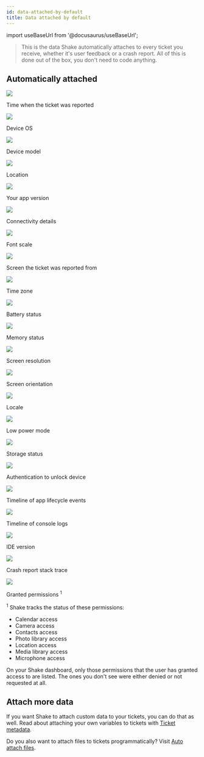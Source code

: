 ```yaml
---
id: data-attached-by-default
title: Data attached by default
---
```

import useBaseUrl from '@docusaurus/useBaseUrl';

>This is the data Shake automatically attaches to every ticket you receive, whether it's user feedback or a crash report.
All of this is done out of the box, you don't need to code anything.

## Automatically attached

<div class="four-columns-default mt-50 mb-5">
    <div>
        <img
            class="small-visual-icon"
            src={useBaseUrl('img/time-clock.svg')}
        />
        <p class="p2">Time when the ticket was reported</p>
    </div>
    <div>
        <img
            class="small-visual-icon"
            src={useBaseUrl('img/hashtag-square.svg')}
        />
        <p class="p2">Device OS</p>
    </div>
    <div>
        <img
            class="small-visual-icon"
            src={useBaseUrl('img/iphone.svg')}
        />
        <p class="p2">Device model</p>
    </div>
    <div>
        <img
            class="small-visual-icon"
            src={useBaseUrl('img/pin-location-square.svg')}
        />
        <p class="p2">Location</p>
    </div>
    <div>
        <img
            class="small-visual-icon"
            src={useBaseUrl('img/tools-settings.svg')}
        />
        <p class="p2">Your app version</p>
    </div>
    <div>
        <img
            class="small-visual-icon"
            src={useBaseUrl('img/wifi-spot-square.svg')}
        />
        <p class="p2">Connectivity details</p>
    </div>
    <div>
        <img
            class="small-visual-icon"
            src={useBaseUrl('img/accessibility-t-icon.svg')}
        />
        <p class="p2">Font scale</p>
    </div>
    <div>
        <img
            class="small-visual-icon"
            src={useBaseUrl('img/user-profile-profile.svg')}
        />
        <p class="p2">Screen the ticket was reported from</p>
    </div>
    <div>
        <img
            class="small-visual-icon"
            src={useBaseUrl('img/user-profile-time-clock.svg')}
        />
        <p class="p2">Time zone</p>
    </div>
    <div>
        <img
            class="small-visual-icon"
            src={useBaseUrl('img/battery-charge.svg')}
        />
        <p class="p2">Battery status</p>
    </div>
    <div>
        <img
            class="small-visual-icon"
            src={useBaseUrl('img/business-chart.svg')}
        />
        <p class="p2">Memory status</p>
    </div>
    <div>
        <img
            class="small-visual-icon"
            src={useBaseUrl('img/full-screen-zoom-square.svg')}
        />
        <p class="p2">Screen resolution</p>
    </div>
    <div>
        <img
            class="small-visual-icon"
            src={useBaseUrl('img/rotate-horizontal.svg')}
        />
        <p class="p2">Screen orientation</p>
    </div>
    <div>
        <img
            class="small-visual-icon"
            src={useBaseUrl('img/language-translate.svg')}
        />
        <p class="p2">Locale</p>
    </div>
    <div>
        <img
            class="small-visual-icon"
            src={useBaseUrl('img/usb-flash-drive.svg')}
        />
        <p class="p2">Low power mode</p>
    </div>
    <div>
        <img
            class="small-visual-icon"
            src={useBaseUrl('img/hard-drive-storage-circle.svg')}
        />
        <p class="p2">Storage status</p>
    </div>
    <div>
        <img
            class="small-visual-icon"
            src={useBaseUrl('img/face-id.svg')}
        />
        <p class="p2">Authentication to unlock device</p>
    </div>
    <div>
        <img
            class="small-visual-icon"
            src={useBaseUrl('img/clock-time.svg')}
        />
        <p class="p2">Timeline of app lifecycle events</p>
    </div>
    <div>
        <img
            class="small-visual-icon"
            src={useBaseUrl('img/alarm-clock-time-fast.svg')}
        />
        <p class="p2">Timeline of console logs</p>
    </div>
    <div>
        <img
            class="small-visual-icon"
            src={useBaseUrl('img/programming-code.svg')}
        />
        <p class="p2">IDE version</p>
    </div>
    <div>
        <img
            class="small-visual-icon"
            src={useBaseUrl('img/code-test-error.svg')}
        />
        <p class="p2">Crash report stack trace</p>
    </div>
    <div>
        <img
            class="small-visual-icon"
            src={useBaseUrl('img/settings-switches-square.svg')}
        />
        <p class="p2">Granted permissions <sup>1</sup></p>
    </div>
</div>

<p><sup>1</sup> Shake tracks the status of these permissions:</p>

* Calendar access
* Camera access
* Contacts access
* Photo library access
* Location access
* Media library access
* Microphone access


On your Shake dashboard, only those permissions that the user has granted access to are listed.
The ones you don't see were either denied or not requested at all.


## Attach more data

If you want Shake to attach custom data to your tickets, you can do that as well.
Read about attaching your own variables to tickets with [Ticket metadata](/ios/configuration-and-data/ticket-metadata.md).

Do you also want to attach files to tickets programmatically? Visit [Auto attach files](/ios/configuration-and-data/auto-attach-files.md).
